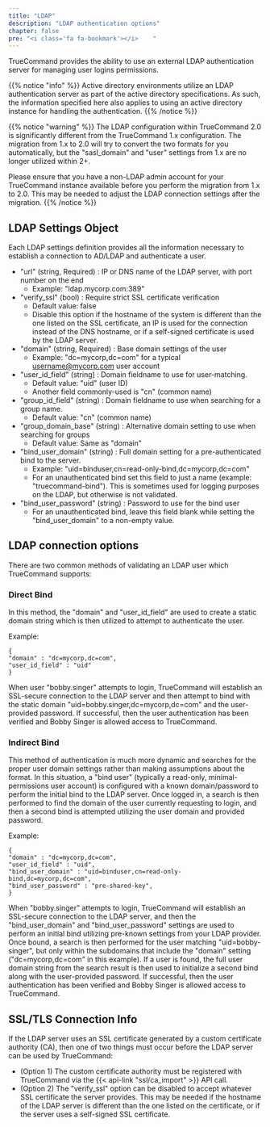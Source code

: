 ```yaml
---
title: "LDAP"
description: "LDAP authentication options"
chapter: false
pre: "<i class='fa fa-bookmark'></i>	"
---
```


TrueCommand provides the ability to use an external LDAP authentication server for managing user logins permissions.

{{% notice "info" %}}
Active directory environments utilize an LDAP authentication server as part of the active directory specifications. As such, the information specified here also applies to using an active directory instance for handling the authentication.
{{% /notice %}}

{{% notice "warning" %}}
The LDAP configuration within TrueCommand 2.0 is significantly different from the TrueCommand 1.x configuration. The migration from 1.x to 2.0 will try to convert the two formats for you automatically, but the "sasl_domain" and "user" settings from 1.x are no longer utilized within 2+. 

Please ensure that you have a non-LDAP admin account for your TrueCommand instance available before you perform the migration from 1.x to 2.0. This may be needed to adjust the LDAP connection settings after the migration.
{{% /notice %}}

## LDAP Settings Object
Each LDAP settings definition provides all the information necessary to establish a connection to AD/LDAP and authenticate a user.

* "url" (string, Required) : IP or DNS name of the LDAP server, with port number on the end
   * Example: "ldap.mycorp.com:389"
* "verify_ssl" (bool) : Require strict SSL certificate verification
   * Default value: false
   * Disable this option if the hostname of the system is different than the one listed on the SSL certificate, an IP is used for the connection instead of the DNS hostname, or if a self-signed certificate is used by the LDAP server.
* "domain" (string, Required) : Base domain settings of the user
   * Example: "dc=mycorp,dc=com" for a typical username@mycorp.com user account
* "user_id_field" (string) : Domain fieldname to use for user-matching.
   * Default value: "uid" (user ID)
   * Another field commonly-used is "cn" (common name)
* "group_id_field" (string) : Domain fieldname to use when searching for a group name.
   * Default value: "cn" (common name)
* "group_domain_base" (string) : Alternative domain setting to use when searching for groups
   * Default value: Same as "domain"
* "bind_user_domain" (string) : Full domain setting for a pre-authenticated bind to the server.
   * Example: "uid=binduser,cn=read-only-bind,dc=mycorp,dc=com"
   * For an unauthenticated bind set this field to just a name (example: "truecommand-bind"). This is sometimes used for logging purposes on the LDAP, but otherwise is not validated.
* "bind_user_password" (string) : Password to use for the bind user
   * For an unauthenticated bind, leave this field blank while setting the "bind_user_domain" to a non-empty value.

## LDAP connection options
There are two common methods of validating an LDAP user which TrueCommand supports:

### Direct Bind
In this method, the "domain" and "user_id_field" are used to create a static domain string which is then utilized to attempt to authenticate the user.

Example:
```
{
"domain" : "dc=mycorp,dc=com",
"user_id_field" : "uid"
}
```
When user "bobby.singer" attempts to login, TrueCommand will establish an SSL-secure connection to the LDAP server and then attempt to bind with the static domain "uid=bobby.singer,dc=mycorp,dc=com" and the user-provided password. If successful, then the user authentication has been verified and Bobby Singer is allowed access to TrueCommand.

### Indirect Bind
This method of authentication is much more dynamic and searches for the proper user domain settings rather than making assumptions about the format. In this situation, a "bind user" (typically a read-only, minimal-permissions user account) is configured with a known domain/password to perform the initial bind to the LDAP server. Once logged in, a search is then performed to find the domain of the user currently requesting to login, and then a second bind is attempted utilizing the user domain and provided password.

Example:
```
{
"domain" : "dc=mycorp,dc=com",
"user_id_field" : "uid",
"bind_user_domain" : "uid=binduser,cn=read-only-bind,dc=mycorp,dc=com",
"bind_user_password" : "pre-shared-key",
}
```
When "bobby.singer" attempts to login, TrueCommand will establish an SSL-secure connection to the LDAP server, and then the  "bind_user_domain" and "bind_user_password" settings are used to perform an initial bind utilizing pre-known settings from your LDAP provider. Once bound, a search is then performed for the user matching "uid=bobby-singer", but only within the subdomains that include the "domain" setting ("dc=mycorp,dc=com" in this example). If a user is found, the full user domain string from the search result is then used to initialize a second bind along with the user-provided password. If successful, then the user authentication has been verified and Bobby Singer is allowed access to TrueCommand.

## SSL/TLS Connection Info
If the LDAP server uses an SSL certificate generated by a custom certificate authority (CA), then one of two things must occur before the LDAP server can be used by TrueCommand:

* (Option 1) The custom certificate authority must be registered with TrueCommand via the {{< api-link "ssl/ca_import" >}} API call.
* (Option 2) The "verify_ssl" option can be disabled to accept whatever SSL certificate the server provides. This may be needed if the  hostname of the LDAP server is different than the one listed on the certificate, or if the server uses a self-signed SSL certificate.
